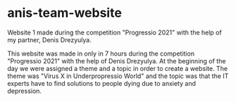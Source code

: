 # anis-team-website

Website 1 made during the competition "Progressio 2021" with the help of my partner, Denis Drezyulya.

This website was made in only in 7 hours during the competition "Progressio 2021" with the help of Denis Drezyulya. At the beginning of the day we were assigned a theme and a topic in order to create a website. The theme was "Virus X in Underpropressio World" and the topic was that the IT experts have to find solutions to people dying due to anxiety and depression. 
